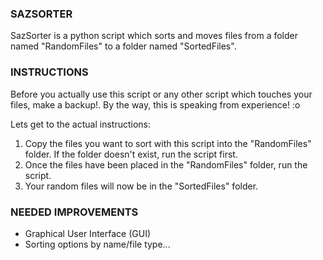 ### SAZSORTER
SazSorter is a python script which sorts and moves files from a folder named "RandomFiles" to a folder named "SortedFiles".

### INSTRUCTIONS
Before you actually use this script or any other script which touches your files, make a backup!. By the way, this is speaking from experience! :o

Lets get to the actual instructions: 

<ol>
<li>Copy the files you want to sort with this script into the "RandomFiles" folder. If the folder doesn't exist, run the script first.</li>
<li>Once the files have been placed in the "RandomFiles" folder, run the script.</li>
<li>Your random files will now be in the "SortedFiles" folder.</li>
</ol>

### NEEDED IMPROVEMENTS
- Graphical User Interface (GUI)
- Sorting options by name/file type...